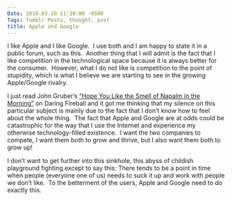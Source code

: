 ```yaml
---
Date: 2010-03-20 11:39:00 -0500
Tags: Tumblr Posts, thought, post
title: Apple and Google
---
```


I like Apple and I like Google.  I use both and I am happy to state it in a public forum, such as this.  Another thing that I will admit is the fact that I like competition in the technological space because it is always better for the consumer.  However, what I do not like is competition to the point of stupidity, which is what I believe we are starting to see in the growing Apple/Google rivalry.

I just read John Gruber’s [“Hope You Like the Smell of Napalm in the Morning”](http://daringfireball.net/2010/03/napalm_in_the_morning "Daring Fireball") on Daring Fireball and it got me thinking that my silence on this particular subject is mainly due to the fact that I don’t know how to feel about the whole thing.  The fact that Apple and Google are at odds could be catastrophic for the way that I use the Internet and experience my otherwise technology-filled existence.  I want the two companies to compete, I want them both to grow and thrive, but I also want them both to grow up!  

I don’t want to get further into this sinkhole, this abyss of childish playground fighting except to say this: There tends to be a point in time when people (everyone one of us) needs to suck it up and work with people we don’t like.  To the betterment of the users, Apple and Google need to do exactly this.
